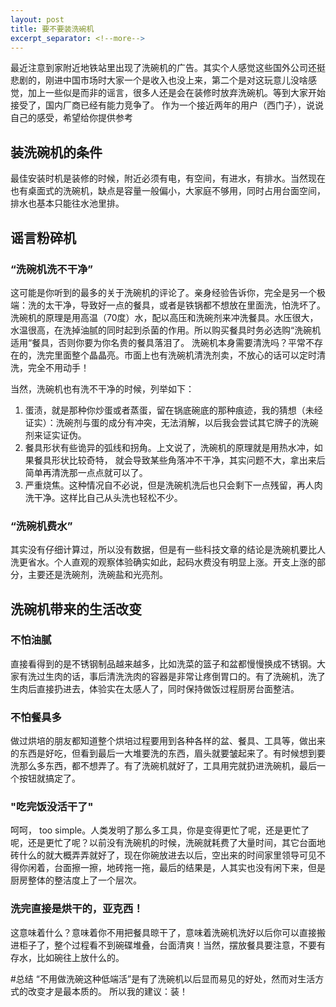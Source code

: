 ```yaml
---
layout: post
title: 要不要装洗碗机
excerpt_separator: <!--more-->
---
```

 
最近注意到家附近地铁站里出现了洗碗机的广告。其实个人感觉这些国外公司还挺悲剧的，刚进中国市场时大家一个是收入也没上来，第二个是对这玩意儿没啥感觉，加上一些似是而非的谣言，很多人还是会在装修时放弃洗碗机。等到大家开始接受了，国内厂商已经有能力竞争了。
作为一个接近两年的用户（西门子），说说自己的感受，希望给你提供参考

## 装洗碗机的条件
<!--more-->
最佳安装时机是装修的时候，附近必须有电，有空间，有进水，有排水。当然现在也有桌面式的洗碗机，缺点是容量一般偏小，大家庭不够用，同时占用台面空间，排水也基本只能往水池里排。

## 谣言粉碎机
### “洗碗机洗不干净”
这可能是你听到的最多的关于洗碗机的评论了。亲身经验告诉你，完全是另一个极端：洗的太干净，导致好一点的餐具，或者是铁锅都不想放在里面洗，怕洗坏了。洗碗机的原理是用高温（70度）水，配以高压和洗碗剂来冲洗餐具。水压很大，水温很高，在洗掉油腻的同时起到杀菌的作用。所以购买餐具时务必选购“洗碗机适用“餐具，否则你要为你名贵的餐具落泪了。
洗碗机本身需要清洗吗？平常不存在的，洗完里面整个晶晶亮。市面上也有洗碗机清洗剂卖，不放心的话可以定时清洗，完全不用动手！

当然，洗碗机也有洗不干净的时候，列举如下：
1. 蛋渍，就是那种你炒蛋或者蒸蛋，留在锅底碗底的那种痕迹，我的猜想（未经证实）：洗碗剂与蛋的成分有冲突，无法消解，以后我会尝试其它牌子的洗碗剂来证实证伪。
2. 餐具形状有些诡异的弧线和拐角。上文说了，洗碗机的原理就是用热水冲，如果餐具形状比较奇特， 就会导致某些角落冲不干净，其实问题不大，拿出来后简单再清洗那一点点就可以了。
3. 严重烧焦。这种情况自不必说，但是洗碗机洗后也只会剩下一点残留，再人肉洗干净。这样比自己从头洗也轻松不少。

### “洗碗机费水”
其实没有仔细计算过，所以没有数据，但是有一些科技文章的结论是洗碗机要比人洗更省水。个人直观的观察体验确实如此，起码水费没有明显上涨。开支上涨的部分，主要还是洗碗剂，洗碗盐和光亮剂。

## 洗碗机带来的生活改变
### 不怕油腻
直接看得到的是不锈钢制品越来越多，比如洗菜的篮子和盆都慢慢换成不锈钢。大家有洗过生肉的话，事后清洗洗肉的容器是非常让疼倒胃口的。有了洗碗机，洗了生肉后直接扔进去，体验实在太感人了，同时保持做饭过程厨房台面整洁。

### 不怕餐具多
做过烘培的朋友都知道整个烘培过程要用到各种各样的盆、餐具、工具等，做出来的东西是好吃，但看到最后一大堆要洗的东西，眉头就要皱起来了。有时候想到要洗那么多东西，都不想弄了。有了洗碗机就好了，工具用完就扔进洗碗机，最后一个按钮就搞定了。

### "吃完饭没活干了"
呵呵， too simple。人类发明了那么多工具，你是变得更忙了呢，还是更忙了呢，还是更忙了呢？以前没有洗碗机的时候，洗碗就耗费了大量时间，其它台面地砖什么的就大概弄弄就好了，现在你碗放进去以后，空出来的时间家里领导可见不得你闲着，台面擦一擦，地砖拖一拖，最后的结果是，人其实也没有闲下来，但是厨房整体的整洁度上了一个层次。

### 洗完直接是烘干的，亚克西！
这意味着什么？意味着你不用把餐具晾干了，意味着洗碗机洗好以后你可以直接搬进柜子了，整个过程看不到碗碟堆叠，台面清爽！当然，摆放餐具要注意，不要有存水，比如碗往上放什么的。

#总结
“不用做洗碗这种低端活”是有了洗碗机以后显而易见的好处，然而对生活方式的改变才是最本质的。
所以我的建议：装！

